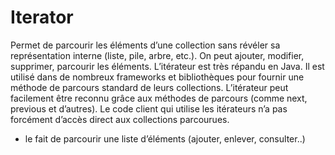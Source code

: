 # Iterator
Permet de parcourir les éléments d’une collection sans révéler sa représentation interne (liste, pile, arbre, etc.). On peut ajouter, modifier, supprimer, parcourir les
éléments.
L’itérateur est très répandu en Java. Il est utilisé dans de nombreux frameworks et bibliothèques pour fournir une méthode de parcours standard de leurs collections.
L’itérateur peut facilement être reconnu grâce aux méthodes de parcours (comme next, previous et d’autres). Le code client qui utilise les itérateurs n’a pas forcément
d’accès direct aux collections parcourues.

* le fait de parcourir une liste d’éléments (ajouter, enlever, consulter..)